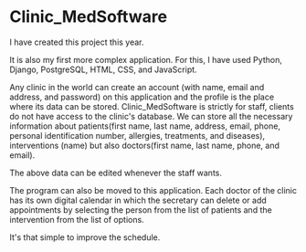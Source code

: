 # Clinic_MedSoftware
  I have created this project this year.
  
  It is also my first more complex application. For this, I have used Python, Django, PostgreSQL, HTML, CSS, and JavaScript.
  
  Any clinic in the world can create an account (with name, email and address, and password) on this application and the profile is the place where its data can be stored. Clinic_MedSoftware is strictly for staff, clients do not have access to the clinic's database. We can store all the necessary information about patients(first name, last name, address, email, phone, personal identification number, allergies, treatments, and diseases), interventions (name) but also doctors(first name, last name, phone, and email).
  
  The above data can be edited whenever the staff wants.
  
  The program can also be moved to this application. Each doctor of the clinic has its own digital calendar in which the secretary can delete or add appointments by selecting the person from the list of patients and the intervention from the list of options. 
  
  It's that simple to improve the schedule.
